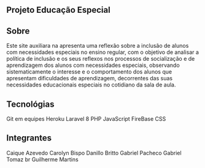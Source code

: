 ## Projeto Educação Especial

## Sobre
Este site auxiliara na apresenta uma reflexão sobre a inclusão de alunos com necessidades especiais no ensino regular, com o objetivo de analisar a política de inclusão e os seus reflexos nos processos de socialização e de aprendizagem dos alunos com necessidades especiais, observando sistematicamente o interesse e o comportamento dos alunos que apresentam dificuldades de aprendizagem, decorrentes das suas necessidades educacionais especiais no cotidiano da sala de aula. 
## Tecnológias

Git em equipes
Heroku
Laravel 8
PHP
JavaScript
FireBase
CSS


## Integrantes

Caique Azevedo
Carolyn Bispo
Danillo Britto
Gabriel Pacheco
Gabriel Tomaz
br
Guilherme Martins
